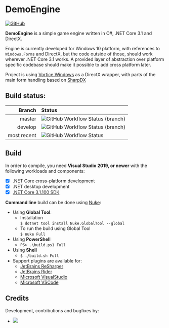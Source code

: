 # DemoEngine
[![GitHub](https://img.shields.io/github/license/DemoBytom/DemoEngine?style=for-the-badge)](https://github.com/DemoBytom/DemoEngine/blob/master/LICENSE)

**DemoEngine** is a simple game engine written in C#, .NET Core 3.1 and DirectX.

Engine is currently developed for Windows 10 platform, with references to `Windows.Forms` and DirectX, but the code outside of those, should work wherever .NET Core 3.1 works. A provided layer of abstraction over platform specific codebase should make it possible to add cross platform later.

Project is using [Vortice.Windows](https://github.com/amerkoleci/Vortice.Windows) as a DirectX wrapper, with parts of the main form handling based on [SharpDX](https://github.com/sharpdx/SharpDX/blob/master/Source/SharpDX.Desktop/RenderForm.cs)

## Build status:
|Branch|Status|
|---:|:---|
|master|![GitHub Workflow Status (branch)](https://img.shields.io/github/workflow/status/DemoBytom/DemoEngine/CI/master?logo=Github&logoColor=white&style=flat-square)|
|develop|![GitHub Workflow Status (branch)](https://img.shields.io/github/workflow/status/DemoBytom/DemoEngine/CI/develop?logo=Github&logoColor=white&style=flat-square)|
|most recent|![GitHub Workflow Status](https://img.shields.io/github/workflow/status/DemoBytom/DemoEngine/CI?logo=github&logoColor=white&style=flat-square)|

## Build
In order to compile, you need **Visual Studio 2019, or newer** with the following workloads and components:
 - [x] .NET Core cross-platform development
 - [x] .NET desktop development
 - [x] [.NET Core 3.1.100 SDK](https://github.com/dotnet/core/blob/master/release-notes/3.1/3.1.0/3.1.0.md)

**Command line** build can be done using [Nuke](https://nuke.build/):
* Using **Global Tool**:
   - Installation  
   `$ dotnet tool install Nuke.GlobalTool --global`
   - To run the build using Global Tool  
   `$ nuke Full`
 * Using **PowerShell**
   - `PS> .\build.ps1 Full`
 * Using **Shell**
   - `$ ./build.sh Full`
 * Support plugins are available for:
   - [JetBrains ReSharper](https://nuke.build/resharper)
   - [JetBrains Rider](https://nuke.build/rider)
   - [Microsoft VisualStudio](https://nuke.build/visualstudio)
   - [Microsoft VSCode](https://nuke.build/vscode)

## Credits
Development, contributions and bugfixes by:
* [![](https://img.shields.io/badge/DemoBytom-Micha%C5%82%20Dembski-informational?logo=github&style=flat-square)](https://github.com/DemoBytom)